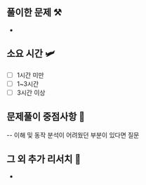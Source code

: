 ## 풀이한 문제 ⚒️
- 
## 소요 시간 🛩️
- [ ] 1시간 미만
- [ ] 1~3시간
- [ ] 3시간 이상

## 문제풀이 중점사항 🤔


-- 이해 및 동작 분석이 어려웠던 부분이 있다면 질문


## 그 외 추가 리서치 🚀
-

